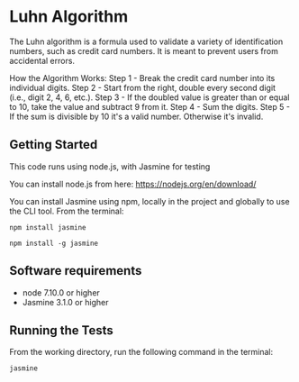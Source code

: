 # Luhn Algorithm

The Luhn algorithm is a formula used to validate a variety of identification numbers, such as credit card numbers. It is meant to prevent users from accidental errors.

How the Algorithm Works:
  Step 1 - Break the credit card number into its individual digits.
  Step 2 - Start from the right, double every second digit (i.e., digit 2, 4, 6, etc.).
  Step 3 - If the doubled value is greater than or equal to 10, take the value and subtract 9 from it.
  Step 4 - Sum the digits.
  Step 5 - If the sum is divisible by 10 it's a valid number. Otherwise it's invalid.

## Getting Started

This code runs using node.js, with Jasmine for testing

You can install node.js from here:
https://nodejs.org/en/download/

You can install Jasmine using npm, locally in the project and globally to use the CLI tool. From the terminal:
```
npm install jasmine
```
```
npm install -g jasmine
```

## Software requirements

- node 7.10.0 or higher
- Jasmine 3.1.0 or higher

## Running the Tests

From the working directory, run the following command in the terminal:
```
jasmine
```
